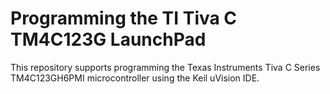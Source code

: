 # Programming the TI Tiva C TM4C123G LaunchPad
This repository supports programming the Texas Instruments Tiva C Series TM4C123GH6PMI microcontroller using the Keil uVision IDE.
